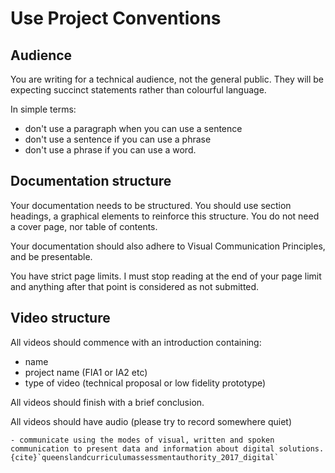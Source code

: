 # Use Project Conventions

## Audience
You are writing for a technical audience, not the general public. They will be expecting succinct statements rather than colourful language.

In simple terms:
- don't use a paragraph when you can use a sentence
- don't use a sentence if you can use a phrase
- don't use a phrase if you can use a word.

## Documentation structure
Your documentation needs to be structured. You should use section headings, a graphical elements to reinforce this structure. You do not need a cover page, nor table of contents. 

Your documentation should also adhere to Visual Communication Principles, and be presentable.

You have strict page limits. I must stop reading at the end of your page limit and anything after that point is considered as not submitted.

## Video structure

All videos should commence with an introduction containing:
- name
- project name (FIA1 or IA2 etc)
- type of video (technical proposal or low fidelity prototype)

All videos should finish with a brief conclusion.

All videos should have audio (please try to record somewhere quiet)


```{admonition} Subject matter covered:
- communicate using the modes of visual, written and spoken communication to present data and information about digital solutions.
{cite}`queenslandcurriculumassessmentauthority_2017_digital`
```